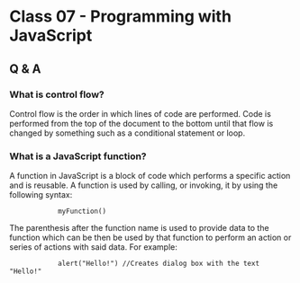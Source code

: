 # Class 07 - Programming with JavaScript

## Q & A

### What is control flow?

Control flow is the order in which lines of code are performed. Code is performed from the top of the document to the bottom until that flow is changed by something such as a conditional statement or loop.

### What is a JavaScript function?

A function in JavaScript is a block of code which performs a specific action and is reusable. A function is used by calling, or invoking, it by using the following syntax:

                myFunction()

The parenthesis after the function name is used to provide data to the function which can be then be used by that function to perform an action or series of actions with said data. For example:

                alert("Hello!") //Creates dialog box with the text "Hello!"
